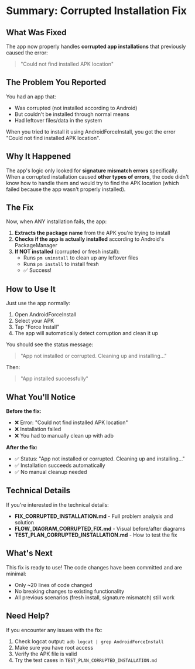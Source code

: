 # Summary: Corrupted Installation Fix

## What Was Fixed

The app now properly handles **corrupted app installations** that previously caused the error:
> "Could not find installed APK location"

## The Problem You Reported

You had an app that:
- Was corrupted (not installed according to Android)
- But couldn't be installed through normal means
- Had leftover files/data in the system

When you tried to install it using AndroidForceInstall, you got the error "Could not find installed APK location".

## Why It Happened

The app's logic only looked for **signature mismatch errors** specifically. When a corrupted installation caused **other types of errors**, the code didn't know how to handle them and would try to find the APK location (which failed because the app wasn't properly installed).

## The Fix

Now, when ANY installation fails, the app:

1. **Extracts the package name** from the APK you're trying to install
2. **Checks if the app is actually installed** according to Android's PackageManager
3. **If NOT installed** (corrupted or fresh install):
   - Runs `pm uninstall` to clean up any leftover files
   - Runs `pm install` to install fresh
   - ✅ Success!

## How to Use It

Just use the app normally:

1. Open AndroidForceInstall
2. Select your APK
3. Tap "Force Install"
4. The app will automatically detect corruption and clean it up

You should see the status message:
> "App not installed or corrupted. Cleaning up and installing..."

Then:
> "App installed successfully"

## What You'll Notice

**Before the fix:**
- ❌ Error: "Could not find installed APK location"
- ❌ Installation failed
- ❌ You had to manually clean up with adb

**After the fix:**
- ✅ Status: "App not installed or corrupted. Cleaning up and installing..."
- ✅ Installation succeeds automatically
- ✅ No manual cleanup needed

## Technical Details

If you're interested in the technical details:

- **FIX_CORRUPTED_INSTALLATION.md** - Full problem analysis and solution
- **FLOW_DIAGRAM_CORRUPTED_FIX.md** - Visual before/after diagrams
- **TEST_PLAN_CORRUPTED_INSTALLATION.md** - How to test the fix

## What's Next

This fix is ready to use! The code changes have been committed and are minimal:
- Only ~20 lines of code changed
- No breaking changes to existing functionality
- All previous scenarios (fresh install, signature mismatch) still work

## Need Help?

If you encounter any issues with the fix:
1. Check logcat output: `adb logcat | grep AndroidForceInstall`
2. Make sure you have root access
3. Verify the APK file is valid
4. Try the test cases in `TEST_PLAN_CORRUPTED_INSTALLATION.md`
